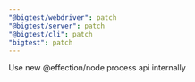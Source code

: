 ```yaml
---
"@bigtest/webdriver": patch
"@bigtest/server": patch
"@bigtest/cli": patch
"bigtest": patch
---
```


Use new @effection/node process api internally
